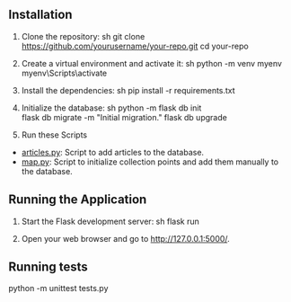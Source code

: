 ## Installation

1. Clone the repository:
    sh
    git clone https://github.com/yourusername/your-repo.git
    cd your-repo
    

2. Create a virtual environment and activate it:
    sh
    python -m venv myenv
    myenv\Scripts\activate 
    

3. Install the dependencies:
    sh
    pip install -r requirements.txt
    


4. Initialize the database:
    sh
    python -m flask db init  
    flask db migrate -m "Initial migration."
    flask db upgrade
    

5. Run these Scripts

- [articles.py](http://vscodecontentref/10): Script to add articles to the database.
- [map.py](http://vscodecontentref/11): Script to initialize collection points and add them manually to the database.

## Running the Application

1. Start the Flask development server:
    sh
    flask run
    

2. Open your web browser and go to http://127.0.0.1:5000/.


## Running tests
python -m unittest tests.py
